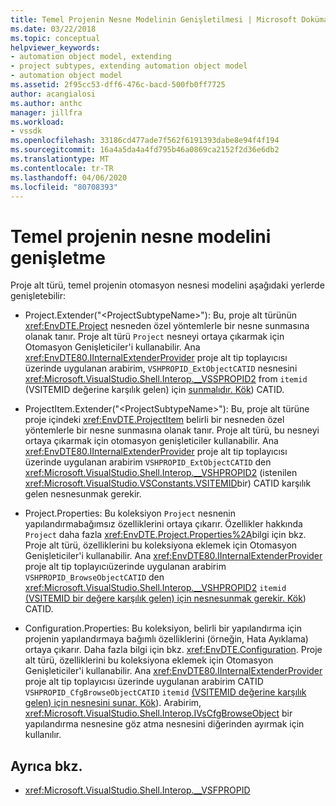 ```yaml
---
title: Temel Projenin Nesne Modelinin Genişletilmesi | Microsoft Dokümanlar
ms.date: 03/22/2018
ms.topic: conceptual
helpviewer_keywords:
- automation object model, extending
- project subtypes, extending automation object model
- automation object model
ms.assetid: 2f95cc53-dff6-476c-bacd-500fb0ff7725
author: acangialosi
ms.author: anthc
manager: jillfra
ms.workload:
- vssdk
ms.openlocfilehash: 33186cd477ade7f562f6191393dabe8e94f4f194
ms.sourcegitcommit: 16a4a5da4a4fd795b46a0869ca2152f2d36e6db2
ms.translationtype: MT
ms.contentlocale: tr-TR
ms.lasthandoff: 04/06/2020
ms.locfileid: "80708393"
---
```

# <a name="extend-the-object-model-of-the-base-project"></a>Temel projenin nesne modelini genişletme

Proje alt türü, temel projenin otomasyon nesnesi modelini aşağıdaki yerlerde genişletebilir:

- Project.Extender("\<ProjectSubtypeName>"): Bu, proje alt türünün <xref:EnvDTE.Project> nesneden özel yöntemlerle bir nesne sunmasına olanak tanır. Proje alt türü `Project` nesneyi ortaya çıkarmak için Otomasyon Genişleticiler'i kullanabilir. Ana <xref:EnvDTE80.IInternalExtenderProvider> proje alt tip toplayıcısı üzerinde uygulanan arabirim, `VSHPROPID_ExtObjectCATID` nesnesini <xref:Microsoft.VisualStudio.Shell.Interop.__VSSPROPID2> from `itemid` (VSITEMID değerine karşılık gelen) için [sunmalıdır. Kök](<xref:Microsoft.VisualStudio.VSConstants.VSITEMID.Root>)) CATID.

- ProjectItem.Extender("\<ProjectSubtypeName>"): Bu, proje alt türüne proje içindeki <xref:EnvDTE.ProjectItem> belirli bir nesneden özel yöntemlerle bir nesne sunmasına olanak tanır. Proje alt türü, bu nesneyi ortaya çıkarmak için otomasyon genişleticiler kullanabilir. Ana <xref:EnvDTE80.IInternalExtenderProvider> proje alt tip toplayıcısı üzerinde uygulanan arabirim `VSHPROPID_ExtObjectCATID` den <xref:Microsoft.VisualStudio.Shell.Interop.__VSHPROPID2> (istenilen <xref:Microsoft.VisualStudio.VSConstants.VSITEMID>bir) CATID karşılık gelen nesnesunmak gerekir.

- Project.Properties: Bu koleksiyon `Project` nesnenin yapılandırmabağımsız özelliklerini ortaya çıkarır. Özellikler hakkında `Project` daha fazla <xref:EnvDTE.Project.Properties%2A>bilgi için bkz. Proje alt türü, özelliklerini bu koleksiyona eklemek için Otomasyon Genişleticiler'i kullanabilir. Ana <xref:EnvDTE80.IInternalExtenderProvider> proje alt tip toplayıcıüzerinde uygulanan arabirim `VSHPROPID_BrowseObjectCATID` den <xref:Microsoft.VisualStudio.Shell.Interop.__VSHPROPID2> `itemid` [(VSITEMID bir değere karşılık gelen) için nesnesunmak gerekir. Kök](<xref:Microsoft.VisualStudio.VSConstants.VSITEMID.Root>)) CATID.

- Configuration.Properties: Bu koleksiyon, belirli bir yapılandırma için projenin yapılandırmaya bağımlı özelliklerini (örneğin, Hata Ayıklama) ortaya çıkarır. Daha fazla bilgi için bkz. <xref:EnvDTE.Configuration>. Proje alt türü, özelliklerini bu koleksiyona eklemek için Otomasyon Genişleticiler'i kullanabilir. Ana <xref:EnvDTE80.IInternalExtenderProvider> proje alt tip toplayıcısı üzerinde uygulanan arabirim CATID `VSHPROPID_CfgBrowseObjectCATID` `itemid` [(VSITEMID değerine karşılık gelen) için nesnesini sunar. Kök](<xref:Microsoft.VisualStudio.VSConstants.VSITEMID.Root>)). Arabirim, <xref:Microsoft.VisualStudio.Shell.Interop.IVsCfgBrowseObject> bir yapılandırma nesnesine göz atma nesnesini diğerinden ayırmak için kullanılır.

## <a name="see-also"></a>Ayrıca bkz.

- <xref:Microsoft.VisualStudio.Shell.Interop.__VSFPROPID>
